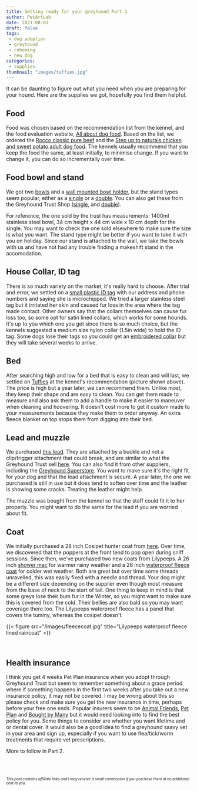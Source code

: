 ```yaml
---
title: Getting ready for your greyhound Part 1
author: PetArtLab
date: 2021-08-01
draft: false
tags:
 - dog adoption
 - greyhound
 - rehoming
 - new dog
categories:
 - supplies
thumbnail: "images/tuffies.jpg"
---
```

 
It can be daunting to figure out what you need when you are preparing for your hound. Here are the supplies we got, hopefully you find them helpful. 
 
## **Food** ##
Food was chosen based on the recommendation list from the kennel, and the food evaluation website, [All about dog food](https://www.allaboutdogfood.co.uk/). Based on the list, we ordered the [Rocco classic pure beef](https://www.zooplus.co.uk/shop/dogs/wet_dog_food/rocco/rocco_classic/1005046) and the [Step up to naturals chicken and sweet potato adult dog food](https://www.petsathome.com/shop/en/pets/step-up-to-naturals-chicken-and-sweet-potato-grain-free-adult-dog-food-14kg-7128739p--1). The kennels usually recommend that you keep the food the same, at least initially, to minimise change. If you want to change it, you can do so incrementally over time.
 
## **Food bowl and stand** ##
We got two [bowls](https://amzn.to/3BNWMG7) and a [wall mounted bowl holder](https://www.bigpaws.co/products/wall-mounted-dog-bowls), but the stand types seem popular, either as a [single](https://amzn.to/3zTNdov) or a [double](https://amzn.to/3ngiu1H). You can also get these from the Greyhound Trust Shop ([single](https://greyhoundtruststore.com/collections/pet-greyhound-feed/products/1-bowl-raissed-feeder), and [double](https://greyhoundtruststore.com/collections/pet-greyhound-feed/products/2-bowl-raissed-feeder.)).
 
For reference, the one sold by the trust has measurements: 1400ml stainless steel bowl, 34 cm height x 44 cm wide x 10 cm depth for the single. You may want to check the one sold elsewhere to make sure the size is what you want. The stand type might be better if you want to take it with you on holiday. Since our stand is attached to the wall, we take the bowls with us and have not had any trouble finding a makeshift stand in the accomodation. 
 
## **House Collar, ID tag** ##
There is so much variety on the market, it's really hard to choose. After trial and error, we settled on a [small plastic ID tag](https://amzn.to/3yLvrCE) with our address and phone numbers and saying she is microchipped. We tried a larger stainless steel tag but it irritated her skin and caused fur loss in the area where the tag made contact. Other owners say that the collars themselves can cause fur loss too, so some opt for satin lined collars, which works for some hounds. It's up to you which one you get since there is so much choice, but the kennels suggested a medium size nylon collar (1.5in wide) to hold the ID tag. Some dogs lose their tags so you could get an [embroidered collar](https://www.custompetcollars.co.uk/) but they will take several weeks to arrive.

## **Bed** ##
After searching high and low for a bed that is easy to clean and will last, we settled on [Tuffies](https://www.tuffies.co.uk/browse/c-Dog-Mattress-beds-and-covers-6) at the kennel's recommendation (picture shown above). The price is high but a year later, we can recommend them. Unlike most, they keep their shape and are easy to clean. You can get them made to measure and also ask them to add a handle to make it easier to maneuver when cleaning and hoovering. It doesn't cost more to get it custom made to your measurements because they make them to order anyway. An extra fleece blanket on top stops them from digging into their bed. 

## **Lead and muzzle** ##
We purchased [this lead](https://www.ebay.co.uk/itm/124196094666?hash=item1ceaaa02ca:g:N3wAAOSww9xZBftn).
They are attached by a buckle and not a clip/trigger attachment that could break, and are similar to what the Greyhound Trust sell [here](https://greyhoundtruststore.com/collections/collars-leads-harnesses/products/utility-leather-collar-and-lead-set). You can also find it from other suppliers, including the [Greyhound Superstore](https://www.greyhoundsuperstore.co.uk/product-category/collars-leads/?c=04007ae3e449). You want to make sure it's the right fit for your dog and that the lead attachment is secure. A year later, the one we purchased is still in use but it does tend to soften over time and the leather is showing some cracks. Treating the leather might help.

The muzzle was bought from the kennel so that the staff could fit it to her properly. You might want to do the same for the lead if you are worried about fit.
 
## **Coat** ##
We initially purchased a 28 inch Cosipet hunter coat from [here](https://www.hyperdrug.co.uk/cosipet-greyhound-hunter-dog-coat-green/productinfo/GREYHUNTER). Over time, we discovered that the poppers at the front tend to pop open during sniff sessions. Since then, we've purchased two new coats from Lilypeeps. A 26 inch [shower mac](https://lilypeeps.co.uk/product/greyhound-shower-mac-with-hood/) for warmer rainy weather and a 26 inch [waterproof fleece coat](https://lilypeeps.co.uk/product/greyhound-waterproof-raincoat-fleece-lined/) for colder wet weather. Both are great but over time some threads unravelled, this was easily fixed with a needle and thread. Your dog might be a different size depending on the supplier even though most measure from the base of neck to the start of tail. One thing to keep in mind is that some greys lose their bum fur in the Winter, so you might want to make sure this is covered from the cold. Their bellies are also bald so you may want coverage there too. The Lilypeeps waterproof fleece has a panel that covers the tummy, whereas the cosipet doesn't. 

{{< figure src="/images/fleececoat.jpg" title="Lilypeeps waterproof fleece lined raincoat" >}}

<br>

## **Health insurance** ##
I think you get 4 weeks Pet Plan insurance when you adopt through Greyhound Trust but seem to remember something about a grace period where if something happens in the first two weeks after you take out a new insurance policy, it may not be covered. I may be wrong about this so please check and make sure you get the new insurance in time, perhaps before your free one ends. Popular insurers seem to be [Animal Friends](https://www.animalfriends.co.uk/), [Pet Plan](https://www.petplan.co.uk/) and [Bought by Many](https://www.boughtbymany.com/) but it would need looking into to find the best policy for you. Some things to consider are whether you want lifetime and or dental cover. It would also be a good idea to find a greyhound saavy vet in your area and sign up, especially if you want to use flea/tick/worm treatments that require vet prescriptions.

More to follow in Part 2.
<br>


<br>


<br>



<sub><sup>_This post contains affiliate links and I may receive a small commission if you purchase them at no additional cost to you._</sup></sub>